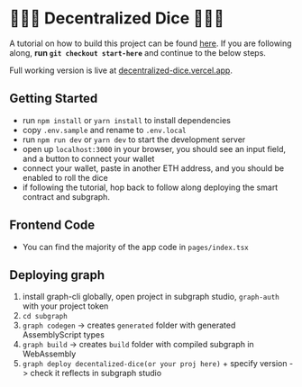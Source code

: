 # 🎲🎲🎲 Decentralized Dice 🎲🎲🎲
A tutorial on how to build this project can be found [here](https://mikleens.hashnode.dev/how-to-use-the-graph-protocol-for-decentralized-gaming).
If you are following along, **run `git checkout start-here`** and continue to the below steps.

Full working version is live at [decentralized-dice.vercel.app](https://decentralized-dice.vercel.app/).

## Getting Started
- run `npm install` or `yarn install` to install dependencies
- copy `.env.sample` and rename to `.env.local`
- run `npm run dev` or `yarn dev` to start the development server
- open up `localhost:3000` in your browser, you should see an input field, and a button to connect your wallet
- connect your wallet, paste in another ETH address, and you should be enabled to roll the dice
- if following the tutorial, hop back to follow along deploying the smart contract and subgraph.

## Frontend Code
- You can find the majority of the app code in `pages/index.tsx`

## Deploying graph
1. install graph-cli globally, open project in subgraph studio, `graph-auth` with your project token
2. `cd subgraph`
3. `graph codegen` -> creates `generated` folder with generated AssemblyScript types
4. `graph build` -> creates `build` folder with compiled subgraph in WebAssembly
5. `graph deploy decentalized-dice(or your proj here)` + specify version -> check it reflects in subgraph studio
